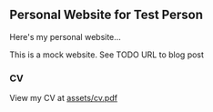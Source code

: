## Personal Website for Test Person

Here's my personal website...

This is a mock website. See TODO URL to blog post

### CV
View my CV at [assets/cv.pdf](assets/cv.pdf)
